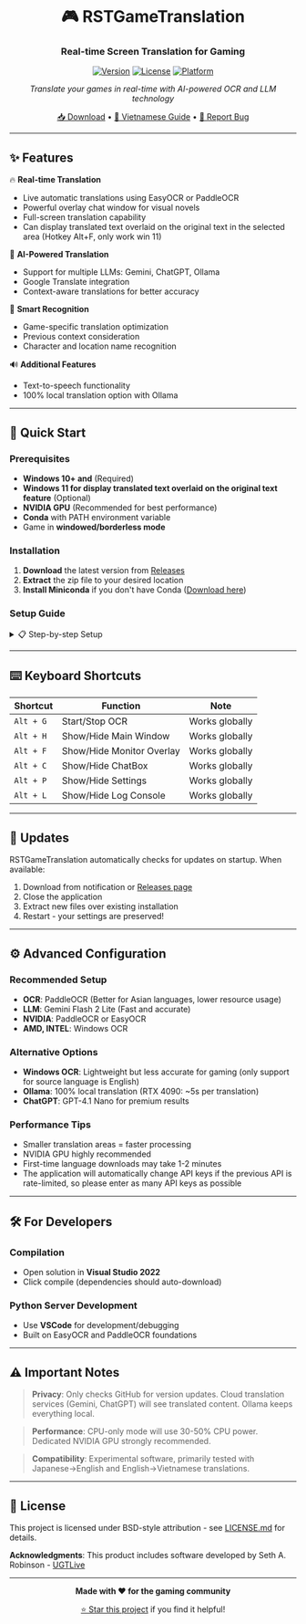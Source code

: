 <div align="center">

# 🎮 RSTGameTranslation
### Real-time Screen Translation for Gaming

[![Version](https://img.shields.io/badge/version-0.7-blue.svg)](https://github.com/thanhkeke97/RSTGameTranslation/releases)
[![License](https://img.shields.io/badge/license-BSD-green.svg)](LICENSE.md)
[![Platform](https://img.shields.io/badge/platform-Windows%2010+-lightgrey.svg)]()

*Translate your games in real-time with AI-powered OCR and LLM technology*

[📥 Download](https://github.com/thanhkeke97/RSTGameTranslation/releases) • [📖 Vietnamese Guide](https://thanhkeke97.github.io/RSTGameTranslation/index_vn) • [🐛 Report Bug](https://github.com/thanhkeke97/RSTGameTranslation/issues)

</div>

---

## ✨ Features

🔥 **Real-time Translation**
- Live automatic translations using EasyOCR or PaddleOCR
- Powerful overlay chat window for visual novels
- Full-screen translation capability
- Can display translated text overlaid on the original text in the selected area (Hotkey Alt+F, only work win 11)

🤖 **AI-Powered Translation**
- Support for multiple LLMs: Gemini, ChatGPT, Ollama
- Google Translate integration
- Context-aware translations for better accuracy

🎯 **Smart Recognition**
- Game-specific translation optimization
- Previous context consideration
- Character and location name recognition

🔊 **Additional Features**
- Text-to-speech functionality
- 100% local translation option with Ollama

---

## 🚀 Quick Start

### Prerequisites

- **Windows 10+ and** (Required)
- **Windows 11 for display translated text overlaid on the original text feature** (Optional)
- **NVIDIA GPU** (Recommended for best performance)
- **Conda** with PATH environment variable
- Game in **windowed/borderless mode**

### Installation

1. **Download** the latest version from [Releases](https://github.com/thanhkeke97/RSTGameTranslation/releases)
2. **Extract** the zip file to your desired location
3. **Install Miniconda** if you don't have Conda ([Download here](https://repo.anaconda.com/miniconda/Miniconda3-py39_25.3.1-1-Windows-x86_64.exe))

### Setup Guide

<details>
<summary>📋 Step-by-step Setup</summary>

#### 1. Initial Configuration
- Run `RSTGameTranslation/rst.exe`
- Go to **Settings** → **Language** tab: Choose source and target languages
- Go to **Settings** → **Translation** tab: Select your preferred translation service
- Go to **Settings** → **OCR** tab: Choose OCR method

#### 2. Server Setup (One-time)
- Click **SetupServer** button (Skip if using Windows OCR)
- Wait 5-15 minutes for setup completion
- Look for "environment setup completed" message

#### 3. Start Translating
- Click **StartServer** and wait for connection confirmation
- Click **Start** to begin translation
- Drag the translation area to your desired region
- View results in ChatBox or Monitor window

#### 4. LLM Configuration
- Add your **Gemini API key** in settings (You can enter multiple API keys, press Enter after entering each API key)
- Configure game name for better context (context tab)
- Adjust other settings as needed

</details>

---

## ⌨️ Keyboard Shortcuts

| Shortcut | Function | Note |
|----------|----------|------|
| `Alt + G` | Start/Stop OCR | Works globally |
| `Alt + H` | Show/Hide Main Window | Works globally |
| `Alt + F` | Show/Hide Monitor Overlay | Works globally |
| `Alt + C` | Show/Hide ChatBox | Works globally |
| `Alt + P` | Show/Hide Settings | Works globally |
| `Alt + L` | Show/Hide Log Console | Works globally |

---

## 🔄 Updates

RSTGameTranslation automatically checks for updates on startup. When available:

1. Download from notification or [Releases page](https://github.com/thanhkeke97/RSTGameTranslation/releases)
2. Close the application
3. Extract new files over existing installation
4. Restart - your settings are preserved!

---

## ⚙️ Advanced Configuration

### Recommended Setup
- **OCR**: PaddleOCR (Better for Asian languages, lower resource usage)
- **LLM**: Gemini Flash 2 Lite (Fast and accurate)
- **NVIDIA**: PaddleOCR or EasyOCR
- **AMD, INTEL**: Windows OCR

### Alternative Options
- **Windows OCR**: Lightweight but less accurate for gaming (only support for source language is English)
- **Ollama**: 100% local translation (RTX 4090: ~5s per translation)
- **ChatGPT**: GPT-4.1 Nano for premium results

### Performance Tips
- Smaller translation areas = faster processing
- NVIDIA GPU highly recommended
- First-time language downloads may take 1-2 minutes
- The application will automatically change API keys if the previous API is rate-limited, so please enter as many API keys as possible

---

## 🛠️ For Developers

### Compilation
- Open solution in **Visual Studio 2022**
- Click compile (dependencies should auto-download)

### Python Server Development
- Use **VSCode** for development/debugging
- Built on EasyOCR and PaddleOCR foundations

---

## ⚠️ Important Notes

> **Privacy**: Only checks GitHub for version updates. Cloud translation services (Gemini, ChatGPT) will see translated content. Ollama keeps everything local.

> **Performance**: CPU-only mode will use 30-50% CPU power. Dedicated NVIDIA GPU strongly recommended.

> **Compatibility**: Experimental software, primarily tested with Japanese→English and English→Vietnamese translations.

---

## 📄 License

This project is licensed under BSD-style attribution - see [LICENSE.md](LICENSE.md) for details.

**Acknowledgments**: This product includes software developed by Seth A. Robinson - [UGTLive](https://github.com/SethRobinson/UGTLive)

---

<div align="center">

**Made with ❤️ for the gaming community**

[⭐ Star this project](https://github.com/thanhkeke97/RSTGameTranslation) if you find it helpful!

</div>

